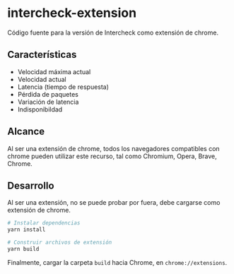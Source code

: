 # intercheck-extension

Código fuente para la versión de Intercheck como extensión de chrome.

## Características

- Velocidad máxima actual
- Velocidad actual
- Latencia (tiempo de respuesta)
- Pérdida de paquetes
- Variación de latencia
- Indisponibildad

## Alcance

Al ser una extensión de chrome, todos los navegadores compatibles con chrome pueden utilizar este recurso, tal como Chromium, Opera, Brave, Chrome.

## Desarrollo

Al ser una extensión, no se puede probar por fuera, debe cargarse como extensión de chrome.

```bash
# Instalar dependencias
yarn install

# Construir archivos de extensión
yarn build
```

Finalmente, cargar la carpeta `build` hacia Chrome, en `chrome://extensions`.
